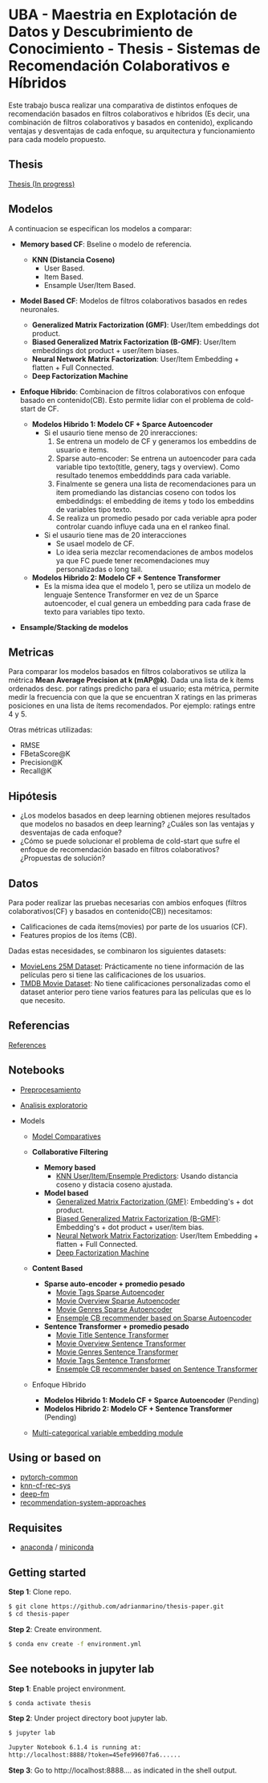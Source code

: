 
# UBA - Maestria en Explotación de Datos y Descubrimiento de Conocimiento - Thesis - Sistemas de Recomendación Colaborativos e Híbridos 

Este trabajo busca realizar una comparativa de distintos enfoques de recomendación basados en filtros colaborativos e híbridos (Es decir, una combinación de filtros colaborativos y basados en contenido), explicando ventajas y desventajas de cada enfoque, su arquitectura y funcionamiento para cada modelo propuesto.

## Thesis

[Thesis (In progress)](https://github.com/adrianmarino/thesis-paper/blob/master/docs/thesis/thesis.pdf)


## Modelos

A continuacion se especifican los modelos a comparar:

 *  **Memory based CF**: Bseline o modelo de referencia.
    * **KNN (Distancia Coseno)**
      * User Based.
      * Item Based.
      * Ensample User/Item Based.
 
 *  **Model Based CF**: Modelos de filtros colaborativos basados en redes neuronales.
    *   **Generalized Matrix Factorization (GMF)**: User/Item embeddings dot product.
    *   **Biased Generalized Matrix Factorization (B-GMF)**: User/Item embeddings dot product + user/item biases.
    *   **Neural Network Matrix Factorization**: User/Item Embedding + flatten + Full Connected.
    *   **Deep Factorization Machine**
     
 * **Enfoque Híbrido**: Combinacion de filtros colaborativos con enfoque basado en contenido(CB). Esto permite lidiar con el problema de cold-start de CF.
    * **Modelos Hibrido 1: Modelo CF + Sparce Autoencoder**
        * Si el usaurio tiene menso de 20 inreracciones:
            1. Se entrena un modelo de CF y generamos los embeddins de usuario e items.
            2. Sparse auto-encoder: Se entrena un autoencoder para cada variable tipo texto(title, genery, tags y overview). Como resultado tenemos embedddinds para cada variable.
            3. Finalmente se genera una lista de recomendaciones para un item promediando las distancias coseno con todos los embeddindgs: el embedding de items y todo los embeddins de variables tipo texto.
            4. Se realiza un promedio pesado por cada veriable apra poder controlar cuando influye cada una en el rankeo final.
        * Si el usaurio tiene mas de 20 interacciones
            * Se usael modelo de CF. 
            * Lo idea seria mezclar recomendaciones de ambos modelos ya que FC puede tener recomendaciones muy personalizadas o long tail. 
    * **Modelos Hibrido 2: Modelo CF + Sentence Transformer**
        * Es la misma idea que el modelo 1, pero se utiliza un modelo de lenguaje Sentence Transformer en vez de un Sparce autoencoder, el cual genera un embedding para cada frase de texto para variables tipo texto.     
 * **Ensample/Stacking de modelos**

## Metricas

Para comparar los modelos basados en filtros colaborativos se utiliza la métrica **Mean Average Precision at k (mAP@k)**. Dada una lista de k ítems ordenados desc. por ratings predicho para el usuario; esta métrica, permite medir la frecuencia con que la que se encuentran X ratings en las primeras posiciones en una lista de ítems recomendados. Por ejemplo: ratings entre 4 y 5.

Otras métricas utilizadas:

* RMSE
* FBetaScore@K
* Precision@K
* Recall@K

## Hipótesis

* ¿Los modelos basados en deep learning obtienen mejores resultados que modelos no basados en deep learning? ¿Cuáles son las ventajas y desventajas de cada enfoque?
* ¿Cómo se puede solucionar el problema de cold-start que sufre el enfoque de recomendación basado en filtros colaborativos? ¿Propuestas de solución?

## Datos

Para poder realizar las pruebas necesarias con ambios enfoques (filtros colaborativos(CF) y basados en contenido(CB)) necesitamos:

* Calificaciones de cada ítems(movies) por parte de los usuarios (CF).
* Features propios de los ítems (CB).

Dadas estas necesidades, se combinaron los siguientes datasets:

* [MovieLens 25M Dataset](https://grouplens.org/datasets/movielens/25m/): Prácticamente no tiene información de las películas pero si tiene las calificaciones de los usuarios.
* [TMDB Movie Dataset](https://www.kaggle.com/datasets/rounakbanik/the-movies-dataset?select=movies_metadata.csv): No tiene calificaciones personalizadas como el dataset anterior pero tiene varios features para las películas que es lo que necesito.


## Referencias

[References](https://github.com/adrianmarino/thesis-paper/tree/master/notebooks/references.ipynb)


## Notebooks

* [Preprocesamiento](https://github.com/adrianmarino/thesis-paper/tree/master/notebooks/data-preprocessing.ipynb)
* [Analisis exploratorio](https://github.com/adrianmarino/thesis-paper/tree/master/notebooks/eda.ipynb)

* Models
    * [Model Comparatives](https://github.com/adrianmarino/thesis-paper/tree/master/notebooks/models_comparatives.ipynb)
    
    * **Collaborative Filtering**
        * **Memory based**
          * [KNN User/Item/Ensemple Predictors](https://github.com/adrianmarino/thesis-paper/tree/master/notebooks/models_knn.ipynb): Usando distancia coseno y distacia coseno ajustada.
        * **Model based**
          * [Generalized Matrix Factorization (GMF)](https://github.com/adrianmarino/thesis-paper/tree/master/notebooks/models_gmf.ipynb): Embedding's + dot product.
          * [Biased Generalized Matrix Factorization (B-GMF)](https://github.com/adrianmarino/thesis-paper/tree/master/notebooks/models_gmf_bias.ipynb): Embedding's + dot product + user/item bias.
          * [Neural Network Matrix Factorization](https://github.com/adrianmarino/thesis-paper/tree/master/notebooks/models_nn_mf.ipynb):  User/Item Embedding + flatten + Full Connected.
          * [Deep Factorization Machine](https://github.com/adrianmarino/thesis-paper/tree/master/notebooks/models_deep_fm.ipynb)
    * **Content Based**
       * **Sparse auto-encoder + promedio pesado**
           * [Movie Tags Sparse Autoencoder](https://github.com/adrianmarino/thesis-paper/tree/master/notebooks/models_movie_tags_sparse_autoencoder.ipynb)
           * [Movie Overview Sparse Autoencoder](https://github.com/adrianmarino/thesis-paper/tree/master/notebooks/models_movie_overview_sparse_autoencoder.ipynb)
           * [Movie Genres Sparse Autoencoder](https://github.com/adrianmarino/thesis-paper/tree/master/notebooks/models_movie_genres_sparse_autoencoder.ipynb)
           * [Ensemple CB recommender based on Sparse Autoencoder](https://github.com/adrianmarino/thesis-paper/tree/master/notebooks/models_movie_ensample_sparse_autoencoder.ipynb)
       * **Sentence Transformer + promedio pesado**
           * [Movie Title Sentence Transformer](https://github.com/adrianmarino/thesis-paper/tree/master/notebooks/models_movie_title_sentence_transformer.ipynb)
           * [Movie Overview Sentence Transformer](https://github.com/adrianmarino/thesis-paper/tree/master/notebooks/models_movie_overview_sentence_transformer.ipynb)
           * [Movie Genres Sentence Transformer](https://github.com/adrianmarino/thesis-paper/tree/master/notebooks/models_movie_genres_sentence_transformer.ipynb)
           * [Movie Tags Sentence Transformer](https://github.com/adrianmarino/thesis-paper/tree/master/notebooks/models_movie_tags_sentence_transformer.ipynb)
           * [Ensemple CB recommender based on Sentence Transformer](https://github.com/adrianmarino/thesis-paper/tree/master/notebooks/models_movie_ensample_sentence_transformer.ipynb)
    * Enfoque Híbrido
        * **Modelos Hibrido 1: Modelo CF + Sparce Autoencoder** (Pending)
        * **Modelos Hibrido 2: Modelo CF + Sentence Transformer** (Pending)
    * [Multi-categorical variable embedding module](https://github.com/adrianmarino/thesis-paper/tree/master/notebooks/weighted_avg_embedding_bag.ipynb)


## Using or based on

* [pytorch-common](https://github.com/adrianmarino/pytorch-common)
* [knn-cf-rec-sys](https://github.com/adrianmarino/knn-cf-rec-sys)
* [deep-fm](https://github.com/adrianmarino/deep-fm)
* [recommendation-system-approaches](https://github.com/adrianmarino/recommendation-system-approaches)

## Requisites

* [anaconda](https://www.anaconda.com/products/individual) / [miniconda](https://docs.conda.io/en/latest/miniconda.html)


## Getting started

**Step 1**: Clone repo.

```bash
$ git clone https://github.com/adrianmarino/thesis-paper.git
$ cd thesis-paper
```

**Step 2**: Create environment.

```bash
$ conda env create -f environment.yml
```

## See notebooks in jupyter lab

**Step 1**: Enable project environment.

```bash
$ conda activate thesis
```

**Step 2**: Under project directory boot jupyter lab.

```bash
$ jupyter lab

Jupyter Notebook 6.1.4 is running at:
http://localhost:8888/?token=45efe99607fa6......
```

**Step 3**: Go to http://localhost:8888.... as indicated in the shell output.

